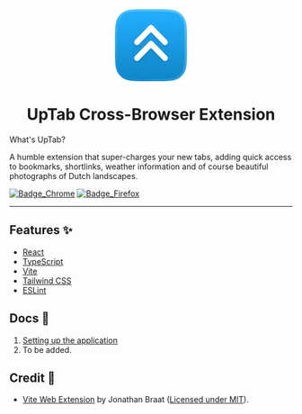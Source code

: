 <div align="center">
<img src="public/icon-128.png" alt="logo"/>
<h1>UpTab Cross-Browser Extension</h1>
</div>

What's UpTab?

A humble extension that super-charges your new tabs, adding quick access to bookmarks, shortlinks, weather information and of course beautiful photographs of Dutch landscapes.

[![Badge_Chrome]](https://chrome.google.com/webstore/devconsole/290657b5-8cc7-45c8-badb-4c3e6bb540f5/dapdeiobfagcbhcpeijbhhlggopmjnlf/edit/status)
[![Badge_Firefox]](https://addons.mozilla.org/en-US/firefox/addon/uptab/)

<hr />

## Features ✨ <a name="features"></a>

- [React](https://reactjs.org/)
- [TypeScript](https://www.typescriptlang.org/)
- [Vite](https://vitejs.dev/)
- [Tailwind CSS](https://tailwindcss.com/)
- [ESLint](https://eslint.org/)

## Docs 📓 <a name="docs"></a>

1. [Setting up the application](/docs/1-setup.md)
2. To be added.

## Credit 👏 <a name="credit"></a>

- [Vite Web Extension](https://github.com/JohnBra/vite-web-extension) by Jonathan Braat ([Licensed under MIT](LICENSE)).

<!---------------------------------[ Badges ]---------------------------------->

[Badge_Chrome]: https://img.shields.io/badge/Chrome%20Store-085884?style=for-the-badge
[Badge_Firefox]: https://img.shields.io/badge/Firefox%20Store-085884?style=for-the-badge
